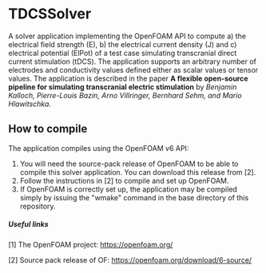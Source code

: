 # TDCSSolver

A solver application implementing the OpenFOAM API to compute a) the electrical field strength (E), b) the electrical current density (J) and c) electrical potential (ElPot) of a test case simulating transcranial direct current stimulation (tDCS). The application supports an arbitrary number of electrodes and conductivity values defined either as scalar values or tensor values. The application is described in the paper **A flexible open-source pipeline for simulating transcranial electric stimulation** by *Benjamin Kalloch, Pierre-Louis Bazin, Arno Villringer, Bernhard Sehm, and Mario Hlawitschka*.

## How to compile
The application compiles using the OpenFOAM v6 API:
1) You will need the source-pack release of OpenFOAM to be able to compile this solver application. You can download this release from [2].
2) Follow the instructions in [2] to compile and set up OpenFOAM.
3) If OpenFOAM is correctly set up, the application may be compiled simply by issuing the "wmake" command in the base directory of this repository. 

##### Useful links
[1] The OpenFOAM project: https://openfoam.org/

[2] Source pack release of OF: https://openfoam.org/download/6-source/
